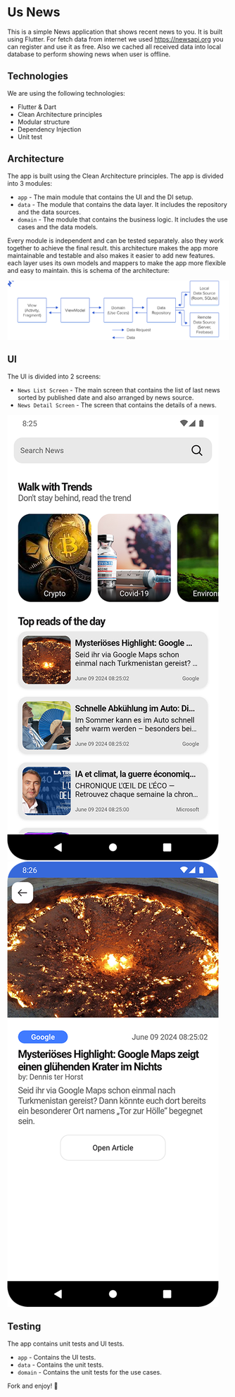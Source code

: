 # Us News

This is a simple News application that shows recent news to you. It is built using Flutter.
For fetch data from internet we used https://newsapi.org you can register and use it as free.
Also we cached all received data into local database to perform showing news when user is offline.

## Technologies

We are using the following technologies:

- Flutter & Dart
- Clean Architecture principles
- Modular structure
- Dependency Injection
- Unit test

## Architecture

The app is built using the Clean Architecture principles. The app is divided into 3 modules:
* `app` - The main module that contains the UI and the DI setup.
* `data` - The module that contains the data layer. It includes the repository and the data sources.
* `domain` - The module that contains the business logic. It includes the use cases and the data models.

Every module is independent and can be tested separately. also they work together to achieve the final result.
this architecture makes the app more maintainable and testable and also makes it easier to add new features.
each layer uses its own models and mappers to make the app more flexible and easy to maintain.
this is schema of the architecture:

![Alt text](./resource/architecture.png?raw=true "Architecture")

## UI
The UI is divided into 2 screens:
* `News List Screen` - The main screen that contains the list of last news sorted by published date and also arranged by news source.
* `News Detail Screen` - The screen that contains the details of a news.

![Alt text](./resource/main_screen.png?raw=true "News List Screen")
![Alt text](./resource/detail_screen.png?raw=true "News Detail Screen")


## Testing
The app contains unit tests and UI tests.
* `app` - Contains the UI tests.
* `data` - Contains the unit tests.
* `domain` - Contains the unit tests for the use cases.

Fork and enjoy! 🚀